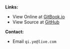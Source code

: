 #

**Links:**

- View Online at [GitBook.io](https://huegoxaga.gitbook.io/notes/)
- View Source at [GitHub](https://github.com/huegoxaga)

**Contact:**

- Email `qi.ye@live.com`
